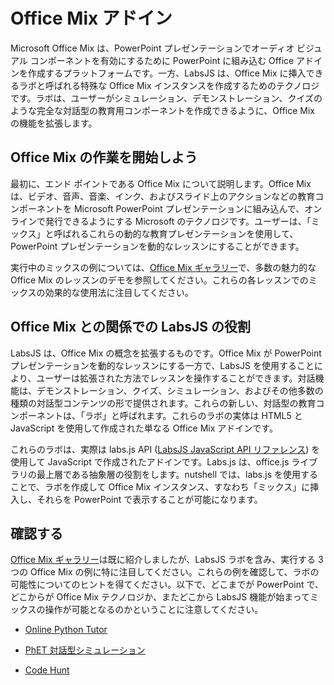 # <a name="office-mix-add-ins"></a>Office Mix アドイン




Microsoft Office Mix は、PowerPoint プレゼンテーションでオーディオ ビジュアル コンポーネントを有効にするために PowerPoint に組み込む Office アドインを作成するプラットフォームです。一方、LabsJS は、Office Mix に挿入できるラボと呼ばれる特殊な Office Mix インスタンスを作成するためのテクノロジです。ラボは、ユーザーがシミュレーション、デモンストレーション、クイズのような完全な対話型の教育用コンポーネントを作成できるように、Office Mix の機能を拡張します。

## <a name="lets-start-with-office-mix"></a>Office Mix の作業を開始しよう

最初に、エンド ポイントである Office Mix について説明します。Office Mix は、ビデオ、音声、音楽、インク、およびスライド上のアクションなどの教育コンポーネントを Microsoft PowerPoint プレゼンテーションに組み込んで、オンラインで発行できるようにする Microsoft のテクノロジです。ユーザーは、「ミックス」と呼ばれるこれらの動的な教育プレゼンテーションを使用して、PowerPoint プレゼンテーションを動的なレッスンにすることができます。

実行中のミックスの例については、[Office Mix ギャラリー](https://mix.office.com/Gallery)で、多数の魅力的な Office Mix のレッスンのデモを参照してください。これらの各レッスンでのミックスの効果的な使用法に注目してください。


## <a name="how-does-labsjs-fit-in-with-office-mix"></a>Office Mix との関係での LabsJS の役割

LabsJS は、Office Mix の概念を拡張するものです。Office Mix が PowerPoint プレゼンテーションを動的なレッスンにする一方で、LabsJS を使用することにより、ユーザーは拡張された方法でレッスンを操作することができます。対話機能は、デモンストレーション、クイズ、シミュレーション、およびその他多数の種類の対話型コンテンツの形で提供されます。これらの新しい、対話型の教育コンポーネントは、「ラボ」と呼ばれます。これらのラボの実体は HTML5 と JavaScript を使用して作成された単なる Office Mix アドインです。

これらのラボは、実際は labs.js API ([LabsJS JavaScript API リファレンス](../../../reference/office-mix/labsjs-javascript-api-reference.md)) を使用して JavaScript で作成されたアドインです。Labs.js は、office.js ライブラリの最上層である抽象層の役割をします。nutshell では、labs.js を使用することで、ラボを作成して Office Mix インスタンス、すなわち「ミックス」に挿入し、それらを PowerPoint で表示することが可能になります。


## <a name="take-a-look"></a>確認する

[Office Mix ギャラリー](https://mix.office.com/Gallery)は既に紹介しましたが、LabsJS ラボを含み、実行する 3 つの Office Mix の例に特に注目してください。これらの例を確認して、ラボの可能性についてのヒントを得てください。以下で、どこまでが PowerPoint で、どこからが Office Mix テクノロジか、またどこから LabsJS 機能が始まってミックスの操作が可能となるのかということに注意してください。


- [Online Python Tutor](https://mix.office.com/watch/1tkuqw9i7m4jr)
    
- [PhET 対話型シミュレーション](https://mix.office.com/watch/obibkt80fj52)
    
- [Code Hunt](https://mix.office.com/watch/q4tnp5au9mbo)
    

